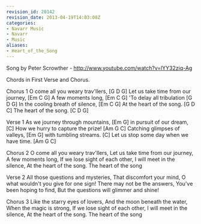 ```yaml
---
revision_id: 20142
revision_date: 2013-04-19T14:03:08Z
categories:
- Navarr Music
- Navarr
- Music
aliases:
- Heart_of_the_Song
---
```


Song by Peter Scrowther - http://www.youtube.com/watch?v=lYY32ziq-Ag

Chords in First Verse and Chorus.


Chorus 1
O come all you weary trav'llers, [G D G]
Let us take time from our journey, [Em C G]
A few moments long, [Em C G]
'To delay all tribulation [G D G]
In the cooling breath of silence, [Em C G]
At the heart of the song. [G D C]
The heart of the song. [C D G]

Verse 1
As we journey through mountains, [Em G]
in pursuit of our dream, [C]
How we hurry to capture the prize! [Am G C]
Catching glimpses of valleys, [Em G]
with tumbling streams. [C] 
Let us stop some day when we have time. [Am G C]

Chorus 2
O come all you weary trav'llers,
Let us take time from our journey,
A few moments long,
If we lose sight of each other,
I will meet in the silence,
At the heart of the song.
The heart of the song

Verse 2
All those questions and mysteries,
That discomfort your mind,
O what wouldn't you give for one sign!
There may not be the answers,
You've been hoping to find,
But the questions will glimmer and shine! 

Chorus 3
Like the starry eyes of lovers,
And the moon beneath the water,
When the magic is strong,
If we lose sight of each other,
I will meet in the silence,
At the heart of the song.
The heart of the song




